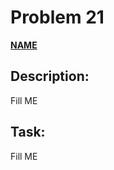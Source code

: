 # Problem 21

[**NAME**](https://projecteuler.net/problem=21)

## Description:
Fill ME

## Task:
Fill ME

